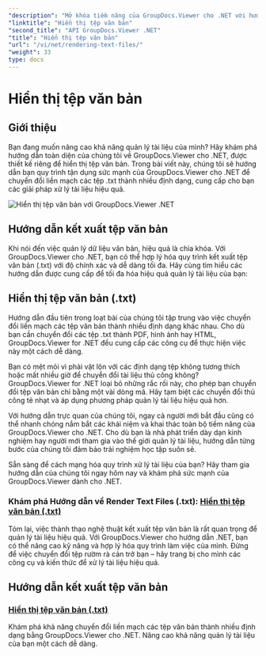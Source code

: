 ```yaml
---
"description": "Mở khóa tiềm năng của GroupDocs.Viewer cho .NET với hướng dẫn về cách hiển thị tệp văn bản. Chuyển đổi tệp .txt thành nhiều định dạng khác nhau để quản lý tài liệu tốt hơn."
"linktitle": "Hiển thị tệp văn bản"
"second_title": "API GroupDocs.Viewer .NET"
"title": "Hiển thị tệp văn bản"
"url": "/vi/net/rendering-text-files/"
"weight": 33
type: docs
---
```

# Hiển thị tệp văn bản

## Giới thiệu

Bạn đang muốn nâng cao khả năng quản lý tài liệu của mình? Hãy khám phá hướng dẫn toàn diện của chúng tôi về GroupDocs.Viewer cho .NET, được thiết kế riêng để hiển thị tệp văn bản. Trong bài viết này, chúng tôi sẽ hướng dẫn bạn quy trình tận dụng sức mạnh của GroupDocs.Viewer cho .NET để chuyển đổi liền mạch các tệp .txt thành nhiều định dạng, cung cấp cho bạn các giải pháp xử lý tài liệu hiệu quả.

![Hiển thị tệp văn bản với GroupDocs.Viewer .NET](/viewer/rendering-text-files/image.png)

## Hướng dẫn kết xuất tệp văn bản

Khi nói đến việc quản lý dữ liệu văn bản, hiệu quả là chìa khóa. Với GroupDocs.Viewer cho .NET, bạn có thể hợp lý hóa quy trình kết xuất tệp văn bản (.txt) với độ chính xác và dễ dàng tối đa. Hãy cùng tìm hiểu các hướng dẫn được cung cấp để tối đa hóa hiệu quả quản lý tài liệu của bạn:

## Hiển thị tệp văn bản (.txt)

Hướng dẫn đầu tiên trong loạt bài của chúng tôi tập trung vào việc chuyển đổi liền mạch các tệp văn bản thành nhiều định dạng khác nhau. Cho dù bạn cần chuyển đổi các tệp .txt thành PDF, hình ảnh hay HTML, GroupDocs.Viewer for .NET đều cung cấp các công cụ để thực hiện việc này một cách dễ dàng. 

Bạn có mệt mỏi vì phải vật lộn với các định dạng tệp không tương thích hoặc mất nhiều giờ để chuyển đổi tài liệu thủ công không? GroupDocs.Viewer for .NET loại bỏ những rắc rối này, cho phép bạn chuyển đổi tệp văn bản chỉ bằng một vài dòng mã. Hãy tạm biệt các chuyển đổi thủ công tẻ nhạt và áp dụng phương pháp quản lý tài liệu hiệu quả hơn.

Với hướng dẫn trực quan của chúng tôi, ngay cả người mới bắt đầu cũng có thể nhanh chóng nắm bắt các khái niệm và khai thác toàn bộ tiềm năng của GroupDocs.Viewer cho .NET. Cho dù bạn là nhà phát triển dày dạn kinh nghiệm hay người mới tham gia vào thế giới quản lý tài liệu, hướng dẫn từng bước của chúng tôi đảm bảo trải nghiệm học tập suôn sẻ.

Sẵn sàng để cách mạng hóa quy trình xử lý tài liệu của bạn? Hãy tham gia hướng dẫn của chúng tôi ngay hôm nay và khám phá sức mạnh của GroupDocs.Viewer dành cho .NET.

### Khám phá Hướng dẫn về Render Text Files (.txt): [Hiển thị tệp văn bản (.txt)](./render-txt/)

Tóm lại, việc thành thạo nghệ thuật kết xuất tệp văn bản là rất quan trọng để quản lý tài liệu hiệu quả. Với GroupDocs.Viewer cho hướng dẫn .NET, bạn có thể nâng cao kỹ năng và hợp lý hóa quy trình làm việc của mình. Đừng để việc chuyển đổi tệp rườm rà cản trở bạn – hãy trang bị cho mình các công cụ và kiến thức để xử lý tài liệu hiệu quả.
## Hướng dẫn kết xuất tệp văn bản
### [Hiển thị tệp văn bản (.txt)](./render-txt/)
Khám phá khả năng chuyển đổi liền mạch các tệp văn bản thành nhiều định dạng bằng GroupDocs.Viewer cho .NET. Nâng cao khả năng quản lý tài liệu của bạn một cách dễ dàng.